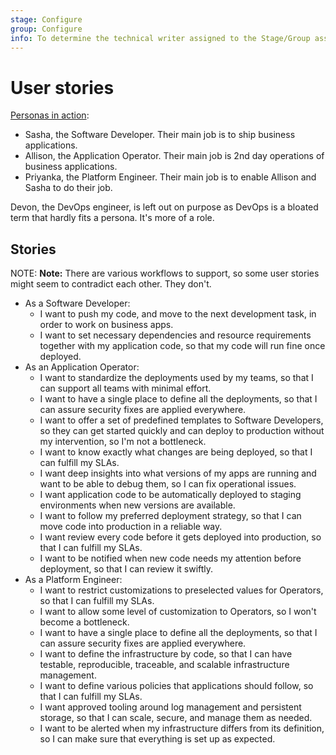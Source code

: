 ```yaml
---
stage: Configure
group: Configure
info: To determine the technical writer assigned to the Stage/Group associated with this page, see https://about.gitlab.com/handbook/engineering/ux/technical-writing/#designated-technical-writers
---
```


# User stories

[Personas in action](https://about.gitlab.com/handbook/marketing/product-marketing/roles-personas/#user-personas):

- Sasha, the Software Developer. Their main job is to ship business applications.
- Allison, the Application Operator. Their main job is 2nd day operations of business applications.
- Priyanka, the Platform Engineer. Their main job is to enable Allison and Sasha to do their job.

Devon, the DevOps engineer, is left out on purpose as DevOps is a bloated term that hardly fits a persona. It's more of a role.

## Stories

NOTE: **Note:**
There are various workflows to support, so some user stories might seem to contradict each other. They don't.

- As a Software Developer:
  - I want to push my code, and move to the next development task, in order to work on business apps.
  - I want to set necessary dependencies and resource requirements together with my application code, so that my code will run fine once deployed.
- As an Application Operator:
  - I want to standardize the deployments used by my teams, so that I can support all teams with minimal effort.
  - I want to have a single place to define all the deployments, so that I can assure security fixes are applied everywhere.
  - I want to offer a set of predefined templates to Software Developers, so they can get started quickly and can deploy to production without my intervention, so I'm not a bottleneck.
  - I want to know exactly what changes are being deployed, so that I can fulfill my SLAs.
  - I want deep insights into what versions of my apps are running and want to be able to debug them, so I can fix operational issues.
  - I want application code to be automatically deployed to staging environments when new versions are available.
  - I want to follow my preferred deployment strategy, so that I can move code into production in a reliable way.
  - I want review every code before it gets deployed into production, so that I can fulfill my SLAs.
  - I want to be notified when new code needs my attention before deployment, so that I can review it swiftly.
- As a Platform Engineer:
  - I want to restrict customizations to preselected values for Operators, so that I can fulfill my SLAs.
  - I want to allow some level of customization to Operators, so I won't become a bottleneck.
  - I want to have a single place to define all the deployments, so that I can assure security fixes are applied everywhere.
  - I want to define the infrastructure by code, so that I can have testable, reproducible, traceable, and scalable infrastructure management.
  - I want to define various policies that applications should follow, so that I can fulfill my SLAs.
  - I want approved tooling around log management and persistent storage, so that I can scale, secure, and manage them as needed.
  - I want to be alerted when my infrastructure differs from its definition, so I can make sure that everything is set up as expected.
